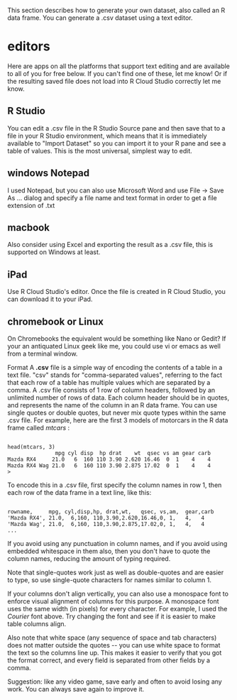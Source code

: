This section describes how to generate your own dataset, also called an R data frame.   You can generate a .csv dataset using a text editor. 

# editors
Here are apps on all the platforms that support text editing and are available to all of you for free below.  If you can't find one of these, let me know!  Or if the resulting saved file does not load into R Cloud Studio correctly let me know.

## R Studio
You can edit a .csv file in the R Studio Source pane and then save that to a file in your R Studio environment, which means that it is immediately available to "Import Dataset" so you can import it to your R pane and see a table of values.  This is the most universal, simplest way to edit.

## windows Notepad
I used Notepad, but you can also use Microsoft Word and use File -> Save As ...    dialog and specify a file name and text format in order to get a file extension of .txt

## macbook
Also consider using Excel and exporting the result as a .csv file, this is supported on Windows at least.

## iPad
Use R Cloud Studio's editor.  Once the file is created in R Cloud Studio, you can download it to your iPad.

## chromebook or Linux
On Chromebooks the equivalent would be something like Nano or Gedit?  If your an antiquated Linux geek like me, you could use vi or emacs as well from a terminal window. 

Format
 A **.csv** file is a simple way of encoding the contents of a table in a text file.   "csv" stands for "comma-separated values", referring to the fact that each row of a table has multiple values which are separated by a comma.   A .csv file consists of 1 row of column headers, followed by an unlimited number of rows of data.  Each column header should be in quotes, and represents the name of the column in an R data frame.   You can use single quotes or double quotes, but never mix quote types within the same .csv file.  For example, here are the first 3 models of motorcars in the R data frame called *mtcars* :
 
```

head(mtcars, 3)
               mpg cyl disp  hp drat    wt  qsec vs am gear carb
Mazda RX4     21.0   6  160 110 3.90 2.620 16.46  0  1    4    4
Mazda RX4 Wag 21.0   6  160 110 3.90 2.875 17.02  0  1    4    4
>

```

To encode this in a .csv file, first specify the column names in row 1, then each row of the data frame in a text line,  like this:

```

rowname,     mpg, cyl,disp,hp, drat,wt,   qsec, vs,am,  gear,carb
'Mazda RX4', 21.0,  6,160, 110,3.90,2.620,16.46,0, 1,   4,   4
'Mazda Wag', 21.0,  6,160, 110,3.90,2.875,17.02,0, 1,   4,   4
...

```

If you avoid using any punctuation in column names, and if you avoid using embedded whitespace in them also, then you don't have to quote the column names, reducing the amount of typing required.

Note that single-quotes work just as well as double-quotes and are easier to type, so use single-quote characters for names similar to column 1.

If your columns don't align vertically, you can also use a monospace font to enforce visual alignment of columns for this purpose.  A monospace font uses the same width (in pixels) for every character.   For example, I used the *Courier* font above.   Try changing the font and see if it is easier to make table columns align.

Also note that white space (any sequence of space and tab characters) does not matter outside the quotes -- you can use white space to format the text so the columns line up.   This makes it easier to verify that you got the format correct, and every field is separated from other fields by a comma. 

Suggestion: like any video game, save early and often to avoid losing any work.   You can always save again to improve it.

